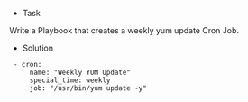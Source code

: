 * Task

Write a Playbook that creates a weekly yum update Cron Job.

* Solution

```
 - cron:
     name: "Weekly YUM Update"
     special_time: weekly
     job: "/usr/bin/yum update -y"
```